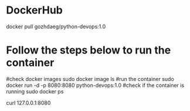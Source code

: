 # DockerHub 

docker pull gozhdaeg/python-devops:1.0

# Follow the steps below to run the container
#check docker images 
sudo docker image ls
#run the container
sudo docker run -d -p 8080:8080 python-devops:1.0
#check if the container is running 
sudo docker ps

curl 127.0.0.1:8080

